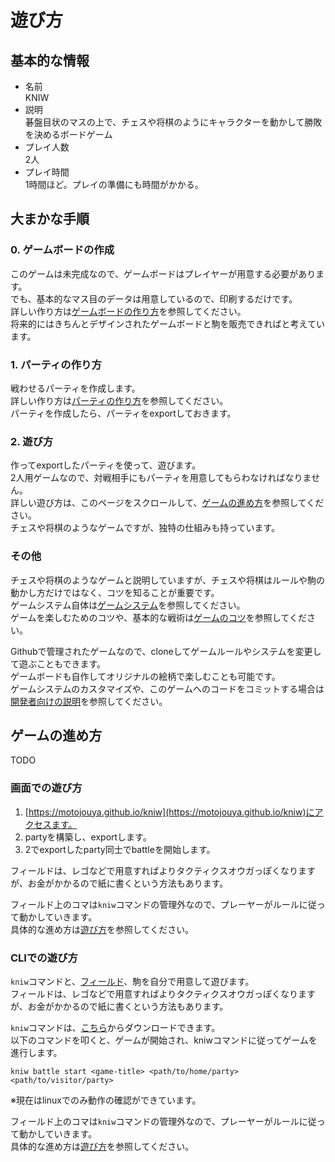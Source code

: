 
# 遊び方

## 基本的な情報
- 名前  
  KNIW  
- 説明  
  碁盤目状のマスの上で、チェスや将棋のようにキャラクターを動かして勝敗を決めるボードゲーム  
- プレイ人数  
  2人  
- プレイ時間  
  1時間ほど。プレイの準備にも時間がかかる。  

## 大まかな手順

### 0. ゲームボードの作成
このゲームは未完成なので、ゲームボードはプレイヤーが用意する必要があります。  
でも、基本的なマス目のデータは用意しているので、印刷するだけです。  
詳しい作り方は[ゲームボードの作り方](/docs/play/make_game_board.md)を参照してください。  
将来的にはきちんとデザインされたゲームボードと駒を販売できればと考えています。  

### 1. パーティの作り方
戦わせるパーティを作成します。  
詳しい作り方は[パーティの作り方](/docs/play/build_party.md)を参照してください。  
パーティを作成したら、パーティをexportしておきます。  

### 2. 遊び方
作ってexportしたパーティを使って、遊びます。  
2人用ゲームなので、対戦相手にもパーティを用意してもらわなければなりません。  
詳しい遊び方は、このページをスクロールして、[ゲームの進め方](/docs/play/how_to_play.md#ゲームの進め方)を参照してください。  
チェスや将棋のようなゲームですが、独特の仕組みも持っています。  

### その他
チェスや将棋のようなゲームと説明していますが、チェスや将棋はルールや駒の動かし方だけではなく、コツを知ることが重要です。  
ゲームシステム自体は[ゲームシステム](/docs/system/game_system.md)を参照してください。  
ゲームを楽しむためのコツや、基本的な戦術は[ゲームのコツ](/docs/play/tips_for_play.md)を参照してください。  

Githubで管理されたゲームなので、cloneしてゲームルールやシステムを変更して遊ぶこともできます。  
ゲームボードも自作してオリジナルの絵柄で楽しむことも可能です。  
ゲームシステムのカスタマイズや、このゲームへのコードをコミットする場合は[開発者向けの説明](/docs/develop/how_to_develop.md)を参照してください。  

## ゲームの進め方
TODO

### 画面での遊び方
1. [https://motojouya.github.io/kniw](https://motojouya.github.io/kniw)にアクセスます。
2. partyを構築し、exportします。
3. 2でexportしたparty同士でbattleを開始します。

フィールドは、レゴなどで用意すればよりタクティクスオウガっぽくなりますが、お金がかかるので紙に書くという方法もあります。  

フィールド上のコマは`kniw`コマンドの管理外なので、プレーヤーがルールに従って動かしていきます。  
具体的な進め方は[遊び方](docs/play.md)を参照してください。

### CLIでの遊び方
`kniw`コマンドと、[フィールド](docs/field.md)、駒を自分で用意して遊びます。  
フィールドは、レゴなどで用意すればよりタクティクスオウガっぽくなりますが、お金がかかるので紙に書くという方法もあります。  

`kniw`コマンドは、[こちら](dist/kniw)からダウンロードできます。  
以下のコマンドを叩くと、ゲームが開始され、kniwコマンドに従ってゲームを進行します。  
```
kniw battle start <game-title> <path/to/home/party> <path/to/visitor/party>
```
※現在はlinuxでのみ動作の確認ができています。

フィールド上のコマは`kniw`コマンドの管理外なので、プレーヤーがルールに従って動かしていきます。  
具体的な進め方は[遊び方](docs/play.md)を参照してください。

